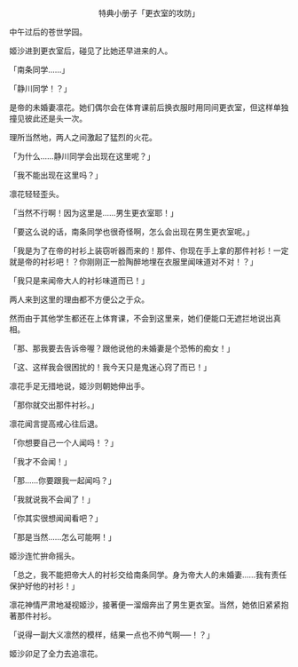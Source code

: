 <p align="center">特典小册子「更衣室的攻防」</p>

中午过后的苍世学园。

姬沙进到更衣室后，碰见了比她还早进来的人。

「南条同学……」

「静川同学！？」

是帝的未婚妻凛花。她们偶尔会在体育课前后换衣服时用同间更衣室，但这样单独撞见彼此还是头一次。

理所当然地，两人之间激起了猛烈的火花。

「为什么……静川同学会出现在这里呢？」

「我不能出现在这里吗？」

凛花轻轻歪头。

「当然不行啊！因为这里是……男生更衣室耶！」

「要这么说的话，南条同学也很奇怪啊，怎么会出现在男生更衣室呢。」

「我是为了在帝的衬衫上装窃听器而来的！那件、你现在手上拿的那件衬衫！一定就是帝的衬衫吧！？你刚刚正一脸陶醉地埋在衣服里闻味道对不对！？」

「我只是来闻帝大人的衬衫味道而已！」

两人来到这里的理由都不方便公之于众。

然而由于其他学生都还在上体育课，不会到这里来，她们便能口无遮拦地说出真相。

「那、那我要去告诉帝喔？跟他说他的未婚妻是个恐怖的痴女！」

「这、这样我会很困扰的！我今天只是鬼迷心窍了而已！」

凛花手足无措地说，姬沙则朝她伸出手。

「那你就交出那件衬衫。」

凛花闻言提高戒心往后退。

「你想要自己一个人闻吗！？」

「我才不会闻！」

「那……你要跟我一起闻吗？」

「我就说我不会闻了！」

「你其实很想闻闻看吧？」

「那是当然……怎么可能啊！」

姬沙连忙拚命摇头。

「总之，我不能把帝大人的衬衫交给南条同学。身为帝大人的未婚妻……我有责任保护好他的衬衫！」

凛花神情严肃地凝视姬沙，接著便一溜烟奔出了男生更衣室。当然，她依旧紧紧抱著那件衬衫。

「说得一副大义凛然的模样，结果一点也不帅气啊──！？」

姬沙卯足了全力去追凛花。

